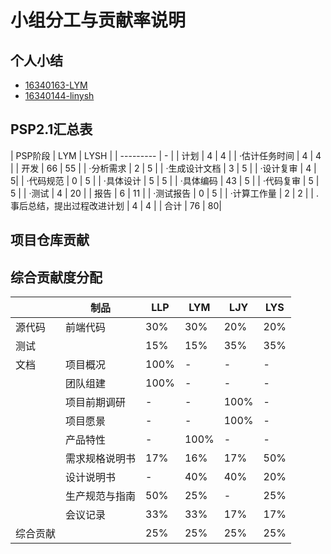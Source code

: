 # 小组分工与贡献率说明

## 个人小结

- [16340163-LYM](16340163-LYM.md)
- [16340144-linysh](16340144-linysh.md)
## PSP2.1汇总表
| PSP阶段 | LYM | LYSH |
| --------- | - |
| 计划 | 4 | 4 |
| ·估计任务时间 | 4 | 4 |
| 开发 | 66 | 55 |
| ·分析需求 | 2 | 5 |
| ·生成设计文档 | 3 | 5 |
| ·设计复审 | 4 | 5|
| ·代码规范 | 0 | 5 |
| ·具体设计 | 5 | 5 |
| ·具体编码 | 43 | 5 |
| ·代码复审 | 5 | 5 |
| ·测试 | 4 | 20 |
| 报告 | 6 | 11 |
| ·测试报告 | 0 | 5 |
| ·计算工作量 | 2 | 2 |
| .事后总结，提出过程改进计划 | 4 | 4 |
| 合计 | 76 | 80|

## 项目仓库贡献

## 综合贡献度分配
| | 制品 | LLP | LYM | LJY | LYS |
| - | - | - | - | - | - |
| 源代码 | 前端代码 | 30% | 30% | 20% | 20% |
| 测试 | | 15% | 15% | 35% | 35% |
| 文档 | 项目概况 | 100% | - | - | - |
| | 团队组建 | 100% | - | - | - |
| | 项目前期调研 | - | - | 100% | - |
| | 项目愿景 | - | - | 100% | - |
| | 产品特性 | - | 100% | - | - | - |
| | 需求规格说明书 | 17% | 16% | 17% | 50% |
| | 设计说明书 | - | 40% | 40% | 20% |
| | 生产规范与指南 | 50% | 25% | - | 25% | 
| | 会议记录 | 33% | 33% | 17% | 17% |
| 综合贡献 | | 25% | 25% | 25% | 25% |
